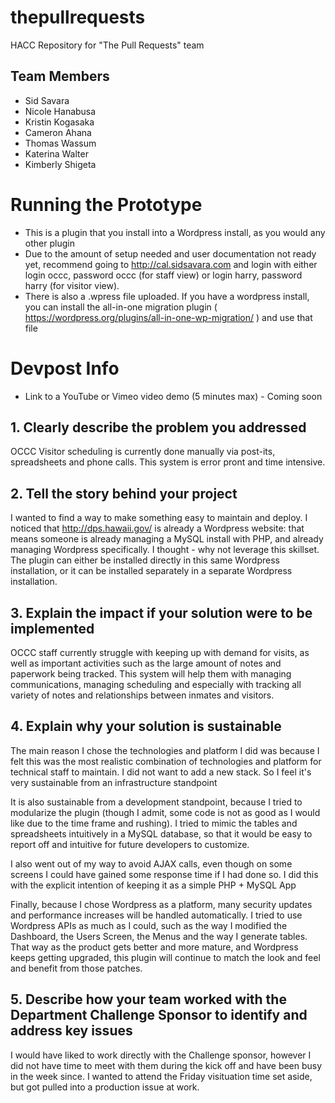# thepullrequests
HACC Repository for "The Pull Requests" team

## Team Members

* Sid Savara
* Nicole Hanabusa
* Kristin Kogasaka
* Cameron Ahana
* Thomas Wassum
* Katerina Walter
* Kimberly Shigeta

# Running the Prototype


* This is a plugin that you install into a Wordpress install, as you would any other plugin
* Due to the amount of setup needed and user documentation not ready yet, recommend going to http://cal.sidsavara.com and login with either login occc, password occc (for staff view) or login harry, password harry (for visitor view).  
* There is also a .wpress file uploaded.  If you have a wordpress install, you can install the all-in-one migration plugin ( https://wordpress.org/plugins/all-in-one-wp-migration/ ) and use that file

# Devpost Info

* Link to a YouTube or Vimeo video demo (5 minutes max) - Coming soon

## 1. Clearly describe the problem you addressed

OCCC Visitor scheduling is currently done manually via post-its, spreadsheets and phone calls. This system is error pront and time intensive.  

## 2. Tell the story behind your project

I wanted to find a way to make something easy to maintain and deploy. I noticed that http://dps.hawaii.gov/ is already a Wordpress website: that means someone is already managing a MySQL install with PHP, and already managing Wordpress specifically. I thought - why not leverage this skillset.  The plugin can either be installed directly in this same Wordpress installation, or it can be installed separately in a separate Wordpress installation.

## 3. Explain the impact if your solution were to be implemented

OCCC staff currently struggle with keeping up with demand for visits, as well as important activities such as the large amount of notes and paperwork being tracked.  This system will help them with managing communications, managing scheduling and especially with tracking all variety of notes and relationships between inmates and visitors.

## 4. Explain why your solution is sustainable

The main reason I chose the technologies and platform I did was because I felt this was the most realistic combination of technologies and platform for technical staff to maintain. I did not want to add a new stack. So I feel it's very sustainable from an infrastructure standpoint

It is also sustainable from a development standpoint, because I tried to modularize the plugin (though I admit, some code is not as good as I would like due to the time frame and rushing).  I tried to mimic the tables and spreadsheets intuitively in a MySQL database, so that it would be easy to report off and intuitive for future developers to customize.

I also went out of my way to avoid AJAX calls, even though on some screens I could have gained some response time if I had done so. I did this with the explicit intention of keeping it as a simple PHP + MySQL App

Finally, because I chose Wordpress as a platform, many security updates and performance increases will be handled automatically. I tried to use Wordpress APIs as much as I could, such as the way I modified the Dashboard, the Users Screen, the Menus and the way I generate tables.  That way as the product gets better and more mature, and Wordpress keeps getting upgraded, this plugin will continue to match the look and feel and benefit from those patches.

## 5. Describe how your team worked with the Department Challenge Sponsor to identify and address key issues

I would have liked to work directly with the Challenge sponsor, however I did not have time to meet with them during the kick off and have been busy in the week since. I wanted to attend the Friday visituation time set aside, but got pulled into a production issue at work.

